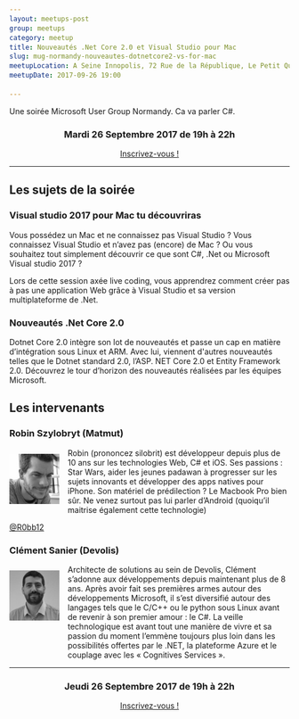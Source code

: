 ```yaml
---
layout: meetups-post
group: meetups
category: meetup
title: Nouveautés .Net Core 2.0 et Visual Studio pour Mac
slug: mug-normandy-nouveautes-dotnetcore2-vs-for-mac
meetupLocation: A Seine Innopolis, 72 Rue de la République, Le Petit Quevilly
meetupDate: 2017-09-26 19:00

---
```


Une soirée Microsoft User Group Normandy. Ca va parler C#.

<div style="text-align: center;">
  <h3>Mardi 26 Septembre 2017 de 19h à 22h</h3>
  <p>
    <a class="button" target="_blank" href="http://meetu.ps/3cZlxd">
      Inscrivez-vous !
    </a>
  </p>
</div>

----

## Les sujets de la soirée

### Visual studio 2017 pour Mac tu découvriras

Vous possédez un Mac et ne connaissez pas Visual Studio ?
Vous connaissez Visual Studio et n’avez pas (encore) de Mac ?
Ou vous souhaitez tout simplement découvrir ce que sont C#, .Net ou Microsoft Visual studio 2017 ?

Lors de cette session axée live coding, vous apprendrez comment créer pas à pas une application Web grâce à Visual Studio et sa version multiplateforme de .Net.

### Nouveautés .Net Core 2.0

Dotnet Core 2.0 intègre son lot de nouveautés et passe un cap en matière d’intégration sous Linux et ARM. Avec lui, viennent d'autres nouveautés telles que le Dotnet standard 2.0, l’ASP. NET Core 2.0 et Entity Framework 2.0. 
Découvrez le tour d’horizon des nouveautés réalisées par les équipes Microsoft.

## Les intervenants

### Robin Szylobryt (Matmut)

<img src="/images/meetups/szylobryt_robin_nb120x120.jpg" alt="Robin Szylobryt" width="90" style="float: left; margin: 10px 15px 0px 0px;"/>

<p style="overflow: auto;">Robin (prononcez silobrit) est développeur depuis plus de 10 ans sur les technologies Web, C# et iOS. Ses passions : Star Wars, aider les jeunes padawan à progresser sur les sujets innovants et développer des apps natives pour iPhone. 
Son matériel de prédilection ? Le Macbook Pro bien sûr. Ne venez surtout pas lui parler d’Android (quoiqu’il maitrise également cette technologie)</p>
<a href="https://twitter.com/R0bb12">@R0bb12</a>

### Clément Sanier (Devolis)


<img src="/images/meetups/sanier_clement_nb120x120.jpg" alt="Clément Sanier" width="90" style="float: left; margin: 10px 15px 0px 0px;"/>

<p style="overflow: auto;">Architecte de solutions au sein de Devolis, Clément s’adonne aux développements depuis maintenant plus de 8 ans.
Après avoir fait ses premières armes autour des développements Microsoft, il s’est diversifié autour des langages tels que le C/C++ ou le python sous Linux avant de revenir à son premier amour : le C#.
La veille technologique est avant tout une manière de vivre et sa passion du moment l’emmène toujours plus loin dans les possibilités offertes par le .NET, la plateforme Azure et le couplage avec les « Cognitives Services ».</p>

----

<div style="text-align: center;">
  <h3>Jeudi 26 Septembre 2017 de 19h à 22h</h3>
    <p>
      <a class="button" target="_blank" href="http://meetu.ps/3cZlxd">
        Inscrivez-vous !
      </a>
    </p>  
</div>
